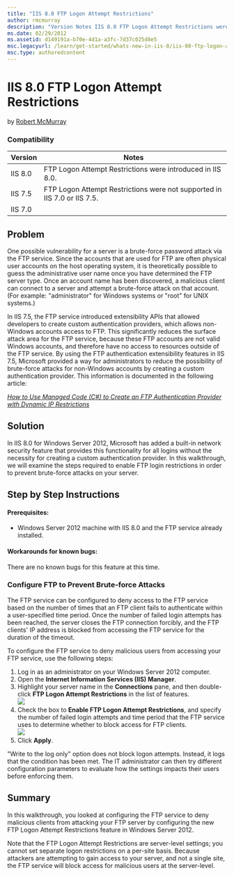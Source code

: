```yaml
---
title: "IIS 8.0 FTP Logon Attempt Restrictions"
author: rmcmurray
description: "Version Notes IIS 8.0 FTP Logon Attempt Restrictions were introduced in IIS 8.0. IIS 7.5 FTP Logon Attempt Restrictions were not supported in IIS 7.0 or IIS..."
ms.date: 02/29/2012
ms.assetid: d149191a-b70e-4d1a-a3fc-7d37c025d8e5
msc.legacyurl: /learn/get-started/whats-new-in-iis-8/iis-80-ftp-logon-attempt-restrictions
msc.type: authoredcontent
---
```

# IIS 8.0 FTP Logon Attempt Restrictions

by [Robert McMurray](https://github.com/rmcmurray)

### Compatibility

| Version | Notes |
| --- | --- |
| IIS 8.0 | FTP Logon Attempt Restrictions were introduced in IIS 8.0. |
| IIS 7.5 | FTP Logon Attempt Restrictions were not supported in IIS 7.0 or IIS 7.5. |
| IIS 7.0 |

<a id="TOC301258515"></a>

## Problem

One possible vulnerability for a server is a brute-force password attack via the FTP service. Since the accounts that are used for FTP are often physical user accounts on the host operating system, it is theoretically possible to guess the administrative user name once you have determined the FTP server type. Once an account name has been discovered, a malicious client can connect to a server and attempt a brute-force attack on that account. (For example: "administrator" for Windows systems or "root" for UNIX systems.)

In IIS 7.5, the FTP service introduced extensibility APIs that allowed developers to create custom authentication providers, which allows non-Windows accounts access to FTP. This significantly reduces the surface attack area for the FTP service, because these FTP accounts are not valid Windows accounts, and therefore have no access to resources outside of the FTP service. By using the FTP authentication extensibility features in IIS 7.5, Microsoft provided a way for administrators to reduce the possibility of brute-force attacks for non-Windows accounts by creating a custom authentication provider. This information is documented in the following article:

[*How to Use Managed Code (C#) to Create an FTP Authentication Provider with Dynamic IP Restrictions*](../../develop/developing-for-ftp/how-to-use-managed-code-c-to-create-an-ftp-authentication-provider-with-dynamic-ip-restrictions.md)

<a id="TOC301258516"></a>

## Solution

In IIS 8.0 for Windows Server 2012, Microsoft has added a built-in network security feature that provides this functionality for all logins without the necessity for creating a custom authentication provider. In this walkthrough, we will examine the steps required to enable FTP login restrictions in order to prevent brute-force attacks on your server.

<a id="TOC301258517"></a>

## Step by Step Instructions

#### Prerequisites:

- Windows Server 2012 machine with IIS 8.0 and the FTP service already installed.

#### Workarounds for known bugs:

There are no known bugs for this feature at this time.

<a id="TOC301448451"></a>

### Configure FTP to Prevent Brute-force Attacks

The FTP service can be configured to deny access to the FTP service based on the number of times that an FTP client fails to authenticate within a user-specified time period. Once the number of failed login attempts has been reached, the server closes the FTP connection forcibly, and the FTP clients' IP address is blocked from accessing the FTP service for the duration of the timeout.

To configure the FTP service to deny malicious users from accessing your FTP service, use the following steps:

1. Log in as an administrator on your Windows Server 2012 computer.
2. Open the **Internet Information Services (IIS) Manager**.
3. Highlight your server name in the **Connections** pane, and then double-click **FTP Logon Attempt Restrictions** in the list of features.  
    [![](iis-80-ftp-logon-attempt-restrictions/_static/image2.png)](iis-80-ftp-logon-attempt-restrictions/_static/image1.png)
4. Check the box to **Enable FTP Logon Attempt Restrictions**, and specify the number of failed login attempts and time period that the FTP service uses to determine whether to block access for FTP clients.  
    [![](iis-80-ftp-logon-attempt-restrictions/_static/image4.png)](iis-80-ftp-logon-attempt-restrictions/_static/image3.png)
5. Click **Apply**.

"Write to the log only" option does not block logon attempts. Instead, it logs that the condition has been met. The IT administrator can then try different configuration parameters to evaluate how the settings impacts their users before enforcing them.

<a id="TOC301258518"></a>

## Summary

In this walkthrough, you looked at configuring the FTP service to deny malicious clients from attacking your FTP server by configuring the new FTP Logon Attempt Restrictions feature in Windows Server 2012.

Note that the FTP Logon Attempt Restrictions are server-level settings; you cannot set separate logon restrictions on a per-site basis. Because attackers are attempting to gain access to your server, and not a single site, the FTP service will block access for malicious users at the server-level.
